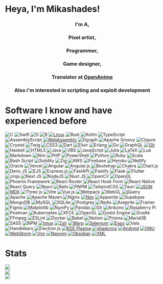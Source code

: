 # Heya, I'm Mikashades!

<h3 align="center">I'm A,</h3>
<h3 align="center">Pixel artist,</h3>
<h3 align="center">Programmer,</h3>
<h3 align="center">Game designer,</h3>
<h3 align="center">Translator at <a href="https://openanime.net">OpenAnime</a></h3>
<h3 align="center">Also i'm interested in scripting and exploit development</h3>

# Software I know and have experienced before

![C](https://img.shields.io/badge/c-%2300599C.svg?style=flat&logo=c&logoColor=white) 
![Swift](https://img.shields.io/badge/swift-F54A2A?style=flat&logo=swift&logoColor=white) 
![D](https://img.shields.io/badge/d-%23FF0000.svg?style=flat&logo=d&logoColor=white) 
![R](https://img.shields.io/badge/r-%23276DC3.svg?style=flat&logo=r&logoColor=white) 
[![Linux](https://img.shields.io/badge/Linux-FCC624?logo=linux&logoColor=black)](#)
![Rust](https://img.shields.io/badge/rust-%23000000.svg?style=flat&logo=rust&logoColor=white) 
![Kotlin](https://img.shields.io/badge/kotlin-%237F52FF.svg?style=flat&logo=kotlin&logoColor=white) 
![TypeScript](https://img.shields.io/badge/typescript-%23007ACC.svg?style=flat&logo=typescript&logoColor=white)
![AssemblyScript](https://img.shields.io/badge/assembly%20script-%23000000.svg?style=flat&logo=assemblyscript&logoColor=white) 
[![WebAssembly](https://img.shields.io/badge/WebAssembly-654FF0?logo=webassembly&logoColor=fff)](#)
![Dgraph](https://img.shields.io/badge/dgraph-%23E50695.svg?style=flat&logo=dgraph&logoColor=white) 
![Apache Groovy](https://img.shields.io/badge/Apache%20Groovy-4298B8.svg?style=flat&logo=Apache+Groovy&logoColor=white) 
![Clojure](https://img.shields.io/badge/Clojure-%23Clojure.svg?style=flat&logo=Clojure&logoColor=Clojure) 
![Crystal](https://img.shields.io/badge/crystal-%23000000.svg?style=flat&logo=crystal&logoColor=white) 
![Twig](https://img.shields.io/badge/Twig-%2380BD41.svg?style=flat&logo=twig&logoColor=white)
![CSS3](https://img.shields.io/badge/css3-%231572B6.svg?style=flat&logo=css3&logoColor=white) 
![Dart](https://img.shields.io/badge/dart-%230175C2.svg?style=flat&logo=dart&logoColor=white) 
![Elixir](https://img.shields.io/badge/elixir-%234B275F.svg?style=flat&logo=elixir&logoColor=white) 
![Erlang](https://img.shields.io/badge/Erlang-white.svg?style=flat&logo=erlang&logoColor=a90533) 
![Go](https://img.shields.io/badge/go-%2300ADD8.svg?style=flat&logo=go&logoColor=white) 
![GraphQL](https://img.shields.io/badge/-GraphQL-E10098?style=flat&logo=graphql&logoColor=white) 
[![Git](https://img.shields.io/badge/Git-F05032?logo=git&logoColor=fff)](#)
![Haskell](https://img.shields.io/badge/Haskell-5e5086?style=flat&logo=haskell&logoColor=white) 
![HTML5](https://img.shields.io/badge/html5-%23E34F26.svg?style=flat&logo=html5&logoColor=white) 
![Java](https://img.shields.io/badge/java-%23ED8B00.svg?style=flat&logo=openjdk&logoColor=white) 
![VBS](https://img.shields.io/badge/VBS-%23512BD4.svg?style=flat&logo=visualbasic&logoColor=white)
![JavaScript](https://img.shields.io/badge/javascript-%23323330.svg?style=flat&logo=javascript&logoColor=%23F7DF1E) 
![Julia](https://img.shields.io/badge/-Julia-9558B2?style=flat&logo=julia&logoColor=white) 
![LaTeX](https://img.shields.io/badge/latex-%23008080.svg?style=flat&logo=latex&logoColor=white) 
![Lua](https://img.shields.io/badge/lua-%232C2D72.svg?style=flat&logo=lua&logoColor=white) 
![Markdown](https://img.shields.io/badge/markdown-%23000000.svg?style=flat&logo=markdown&logoColor=white) 
![Nim](https://img.shields.io/badge/nim-%23FFE953.svg?style=flat&logo=nim&logoColor=white) 
![PHP](https://img.shields.io/badge/php-%23777BB4.svg?style=flat&logo=php&logoColor=white) 
![PowerShell](https://img.shields.io/badge/PowerShell-%235391FE.svg?style=flat&logo=powershell&logoColor=white) 
![Python](https://img.shields.io/badge/python-3670A0?style=flat&logo=python&logoColor=ffdd54)
![Ruby](https://img.shields.io/badge/ruby-%23CC342D.svg?style=flat&logo=ruby&logoColor=white) 
![Scala](https://img.shields.io/badge/scala-%23DC322F.svg?style=flat&logo=scala&logoColor=white) 
![Bash Script](https://img.shields.io/badge/bash_script-%23121011.svg?style=flat&logo=gnu-bash&logoColor=white) 
![Solidity](https://img.shields.io/badge/Solidity-%23363636.svg?style=flat&logo=solidity&logoColor=white) 
![Zig](https://img.shields.io/badge/Zig-%23F7A41D.svg?style=flat&logo=zig&logoColor=white) 
![AWS](https://img.shields.io/badge/AWS-%23FF9900.svg?style=flat&logo=amazon-aws&logoColor=white) 
![Firebase](https://img.shields.io/badge/firebase-%23039BE5.svg?style=flat&logo=firebase) 
![Heroku](https://img.shields.io/badge/heroku-%23430098.svg?style=flat&logo=heroku&logoColor=white) 
![Netlify](https://img.shields.io/badge/netlify-%23000000.svg?style=flat&logo=netlify&logoColor=#00C7B7) 
![Oracle](https://img.shields.io/badge/Oracle-F80000?style=flat&logo=oracle&logoColor=white) 
![Vercel](https://img.shields.io/badge/vercel-%23000000.svg?style=flat&logo=vercel&logoColor=white) 
![Angular](https://img.shields.io/badge/angular-%23DD0031.svg?style=flat&logo=angular&logoColor=white) 
![Angular.js](https://img.shields.io/badge/angular.js-%23E23237.svg?style=flat&logo=angularjs&logoColor=white) 
![Bootstrap](https://img.shields.io/badge/bootstrap-%238511FA.svg?style=flat&logo=bootstrap&logoColor=white) 
![Chakra](https://img.shields.io/badge/chakra-%234ED1C5.svg?style=flat&logo=chakraui&logoColor=white) 
![Chart.js](https://img.shields.io/badge/chart.js-F5788D.svg?style=flat&logo=chart.js&logoColor=white) 
![Deno JS](https://img.shields.io/badge/deno%20js-000000?style=flat&logo=deno&logoColor=white) 
![EJS](https://img.shields.io/badge/ejs-%23B4CA65.svg?style=flat&logo=ejs&logoColor=black) 
![Express.js](https://img.shields.io/badge/express.js-%23404d59.svg?style=flat&logo=express&logoColor=%2361DAFB) 
![FastAPI](https://img.shields.io/badge/FastAPI-005571?style=flat&logo=fastapi) 
![Fastify](https://img.shields.io/badge/fastify-%23000000.svg?style=flat&logo=fastify&logoColor=white) 
![Flask](https://img.shields.io/badge/flask-%23000.svg?style=flat&logo=flask&logoColor=white) 
![Flutter](https://img.shields.io/badge/Flutter-%2302569B.svg?style=flat&logo=Flutter&logoColor=white) 
![Jinja](https://img.shields.io/badge/jinja-white.svg?style=flat&logo=jinja&logoColor=black) 
![Next JS](https://img.shields.io/badge/Next-black?style=flat&logo=next.js&logoColor=white) 
![NodeJS](https://img.shields.io/badge/node.js-6DA55F?style=flat&logo=node.js&logoColor=white) 
![Nuxt JS](https://img.shields.io/badge/Nuxt-002E3B?style=flat&logo=nuxt.js&logoColor=#00DC82) 
![OpenCV](https://img.shields.io/badge/opencv-%23white.svg?style=flat&logo=opencv&logoColor=white) 
![OpenGL](https://img.shields.io/badge/OpenGL-%23FFFFFF.svg?style=flat&logo=opengl) 
![Phoenix Framework](https://img.shields.io/badge/phoenixframework-%23FD4F00.svg?style=flat&logo=phoenixframework&logoColor=black) 
![React Router](https://img.shields.io/badge/React_Router-CA4245?style=flat&logo=react-router&logoColor=white) 
![React Hook Form](https://img.shields.io/badge/React%20Hook%20Form-%23EC5990.svg?style=flat&logo=reacthookform&logoColor=white) 
![React Native](https://img.shields.io/badge/react_native-%2320232a.svg?style=flat&logo=react&logoColor=%2361DAFB) 
![React Query](https://img.shields.io/badge/-React%20Query-FF4154?style=flat&logo=react%20query&logoColor=white) 
![React](https://img.shields.io/badge/react-%2320232a.svg?style=flat&logo=react&logoColor=%2361DAFB) 
![Rails](https://img.shields.io/badge/rails-%23CC0000.svg?style=flat&logo=ruby-on-rails&logoColor=white) 
![PNPM](https://img.shields.io/badge/pnpm-%234a4a4a.svg?style=flat&logo=pnpm&logoColor=f69220) 
![TailwindCSS](https://img.shields.io/badge/tailwindcss-%2338B2AC.svg?style=flat&logo=tailwind-css&logoColor=white) 
![Tauri](https://img.shields.io/badge/tauri-%2324C8DB.svg?style=flat&logo=tauri&logoColor=%23FFFFFF) 
[![JSON](https://img.shields.io/badge/JSON-000?logo=json&logoColor=fff)](#)
[![MDX](https://img.shields.io/badge/MDX-1B1F24?logo=mdx&logoColor=fff)](#)
![Three js](https://img.shields.io/badge/threejs-black?style=flat&logo=three.js&logoColor=white) 
![Vite](https://img.shields.io/badge/vite-%23646CFF.svg?style=flat&logo=vite&logoColor=white) 
![Vue.js](https://img.shields.io/badge/vue.js-%2335495e.svg?style=flat&logo=vuedotjs&logoColor=%234FC08D) 
![Webpack](https://img.shields.io/badge/webpack-%238DD6F9.svg?style=flat&logo=webpack&logoColor=black) 
![WebGL](https://img.shields.io/badge/WebGL-990000?logo=webgl&logoColor=white&style=flat) 
![jQuery](https://img.shields.io/badge/jquery-%230769AD.svg?style=flat&logo=jquery&logoColor=white) 
![Apache](https://img.shields.io/badge/apache-%23D42029.svg?style=flat&logo=apache&logoColor=white) 
![Apache Maven](https://img.shields.io/badge/Apache%20Maven-C71A36?style=flat&logo=Apache%20Maven&logoColor=white) 
![Nginx](https://img.shields.io/badge/nginx-%23009639.svg?style=flat&logo=nginx&logoColor=white)
[![Nim](https://img.shields.io/badge/Nim-%23FFE953.svg?&logo=nim&logoColor=white)](#)
![Appwrite](https://img.shields.io/badge/Appwrite-%23FD366E.svg?style=flat&logo=appwrite&logoColor=white) 
![Supabase](https://img.shields.io/badge/Supabase-3ECF8E?style=flat&logo=supabase&logoColor=white) 
![MongoDB](https://img.shields.io/badge/MongoDB-%234ea94b.svg?style=flat&logo=mongodb&logoColor=white) 
![MySQL](https://img.shields.io/badge/mysql-4479A1.svg?style=flat&logo=mysql&logoColor=white) 
![SQLite](https://img.shields.io/badge/sqlite-%2307405e.svg?style=flat&logo=sqlite&logoColor=white) 
![Postgres](https://img.shields.io/badge/postgres-%23316192.svg?style=flat&logo=postgresql&logoColor=white) 
![Redis](https://img.shields.io/badge/redis-%23DD0031.svg?style=flat&logo=redis&logoColor=white) 
![Aseprite](https://img.shields.io/badge/Aseprite-FFFFFF?style=flat&logo=Aseprite&logoColor=#7D929E) 
![Framer](https://img.shields.io/badge/Framer-black?style=flat&logo=framer&logoColor=blue) 
![Figma](https://img.shields.io/badge/figma-%23F24E1E.svg?style=flat&logo=figma&logoColor=white) 
![Matplotlib](https://img.shields.io/badge/Matplotlib-%23ffffff.svg?style=flat&logo=Matplotlib&logoColor=black) 
![NumPy](https://img.shields.io/badge/numpy-%23013243.svg?style=flat&logo=numpy&logoColor=white) 
![Pandas](https://img.shields.io/badge/pandas-%23150458.svg?style=flat&logo=pandas&logoColor=white) 
![Git](https://img.shields.io/badge/git-%23F05033.svg?style=flat&logo=git&logoColor=white) 
![Arduino](https://img.shields.io/badge/-Arduino-00979D?style=flat&logo=Arduino&logoColor=white) 
![Raspberry Pi](https://img.shields.io/badge/-Raspberry_Pi-C51A4A?style=flat&logo=Raspberry-Pi) 
![Postman](https://img.shields.io/badge/Postman-FF6C37?style=flat&logo=postman&logoColor=white) 
![Kubernetes](https://img.shields.io/badge/kubernetes-%23326ce5.svg?style=flat&logo=kubernetes&logoColor=white) 
![XFCE](https://img.shields.io/badge/XFCE-%232284F2.svg?style=flat&logo=xfce&logoColor=white) 
![OpenGL](https://img.shields.io/badge/OpenGL-white?logo=OpenGL&style=flat) 
![Godot Engine](https://img.shields.io/badge/GODOT-%23FFFFFF.svg?style=flat&logo=godot-engine) 
![Gradle](https://img.shields.io/badge/Gradle-02303A.svg?style=flat&logo=Gradle&logoColor=white) 
![FFmpeg](https://shields.io/badge/FFmpeg-%23171717.svg?logo=ffmpeg&style=flat&labelColor=171717&logoColor=5cb85c) 
![ESLint](https://img.shields.io/badge/ESLint-4B3263?style=flat&logo=eslint&logoColor=white) 
![Docker](https://img.shields.io/badge/docker-%230db7ed.svg?style=flat&logo=docker&logoColor=white) 
![Babel](https://img.shields.io/badge/Babel-F9DC3e?style=flat&logo=babel&logoColor=black) 
![Notion](https://img.shields.io/badge/Notion-%23000000.svg?style=flat&logo=notion&logoColor=white) 
![Prisma](https://img.shields.io/badge/Prisma-3982CE?style=flat&logo=Prisma&logoColor=white) 
![MariaDB](https://img.shields.io/badge/MariaDB-003545?style=flat&logo=mariadb&logoColor=white) 
![SASS](https://img.shields.io/badge/SASS-hotpink.svg?style=flat&logo=SASS&logoColor=white) 
![NPM](https://img.shields.io/badge/NPM-%23CB3837.svg?style=flat&logo=npm&logoColor=white)
[![tmux](https://img.shields.io/badge/tmux-1BB91F?logo=tmux&logoColor=fff)](#)
[![Zsh](https://img.shields.io/badge/Zsh-F15A24?logo=zsh&logoColor=fff)](#)
[![Warp](https://img.shields.io/badge/Warp-01A4FF?logo=warp&logoColor=fff)](#)
[![Selenium](https://img.shields.io/badge/Selenium-43B02A?logo=selenium&logoColor=fff)](#)
[![Expo](https://img.shields.io/badge/Expo-000020?logo=expo&logoColor=fff)](#)
![Vala](https://img.shields.io/badge/vala-5769ad.svg?style=flat&logo=vala&logoColor=white)
![Handlebars](https://img.shields.io/badge/Handlebars-%23000000?style=flat&logo=Handlebars.js&logoColor=white) 
![Electron.js](https://img.shields.io/badge/Electron-191970?style=flat&logo=Electron&logoColor=white)
[![KDE Plasma](https://img.shields.io/badge/KDE%20Plasma-1D99F3?logo=kdeplasma&logoColor=fff)](#)
[![shadcn/ui](https://img.shields.io/badge/shadcn%2Fui-000?logo=shadcnui&logoColor=fff)](#)
[![Android](https://img.shields.io/badge/Android-3DDC84?logo=android&logoColor=white)](#)
[![GNU](https://img.shields.io/badge/GNU-000000?logo=gnu&logoColor=white)](#)
[![WebStorm](https://img.shields.io/badge/WebStorm-000?logo=webstorm&logoColor=fff)](#)
[![Vim](https://img.shields.io/badge/Vim-%2311AB00.svg?logo=vim&logoColor=white)](#)
[![Neovim](https://img.shields.io/badge/Neovim-57A143?logo=neovim&logoColor=fff)](#)
[![Obsidian](https://img.shields.io/badge/Obsidian-%23483699.svg?&logo=obsidian&logoColor=white)](#)
[![XML](https://img.shields.io/badge/XML-767C52?logo=xml&logoColor=fff)](#)

# Stats
![](https://github-readme-stats.vercel.app/api?username=Mikashades&theme=radical&hide_border=false&include_all_commits=false&count_private=false)<br/>
![](https://github-readme-streak-stats.herokuapp.com/?user=Mikashades&theme=radical&hide_border=false)<br/>
[![](https://github-readme-stats.vercel.app/api/top-langs/?username=Mikashades&theme=radical&hide_border=false&include_all_commits=false&count_private=false&layout=compact)](https://camo.githubusercontent.com/833706faa1c0730b157de8dd50575d88394deb6eb7fb4dbc409df41c01c0f0c2/68747470733a2f2f6769746875622d726561646d652d73746174732e76657263656c2e6170702f6170692f746f702d6c616e67732f3f757365726e616d653d4d696b61736861646573267468656d653d7261646963616c26686964655f626f726465723d66616c736526696e636c7564655f616c6c5f636f6d6d6974733d66616c736526636f756e745f707269766174653d66616c7365266c61796f75743d636f6d70616374)
